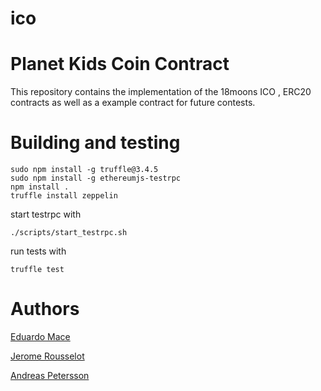 # ico
Planet Kids Coin Contract
=================
This repository contains the implementation of the 18moons ICO , ERC20 contracts as well as a example contract for future contests.


Building and testing
=====================

    sudo npm install -g truffle@3.4.5    
    sudo npm install -g ethereumjs-testrpc
    npm install .                        
    truffle install zeppelin
                            
start testrpc with
 
    ./scripts/start_testrpc.sh
    
run tests with
 
    truffle test


Authors
=======

[Eduardo Mace](https://github.com/edumace)

[Jerome Rousselot](https://github.com/jeromerousselot)

[Andreas Petersson](https://github.com/apetersson)
